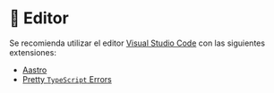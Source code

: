 # 📝 Editor

Se recomienda utilizar el editor [Visual Studio Code](https://code.visualstudio.com/) con las siguientes extensiones:

- [Aastro](https://marketplace.visualstudio.com/items?itemName=astro-build.astro-vscode)
- [Pretty `TypeScript` Errors](https://marketplace.visualstudio.com/items?itemName=yoavbls.pretty-ts-errors)